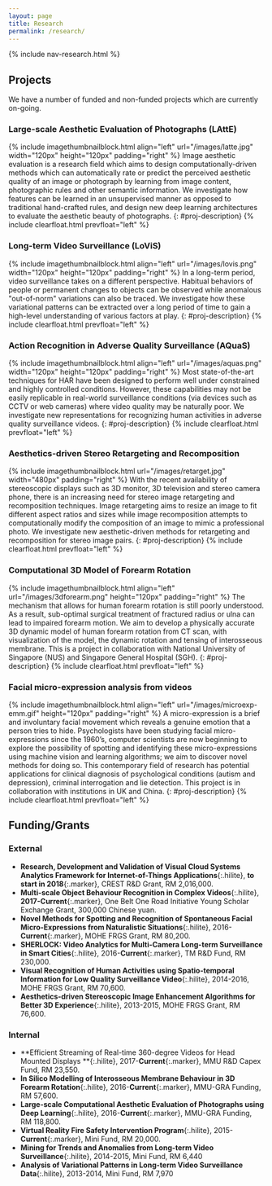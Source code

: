 ```yaml
---
layout: page
title: Research
permalink: /research/
---
```

{% include nav-research.html  %}

## Projects

We have a number of funded and non-funded projects which are currently on-going.

### Large-scale Aesthetic Evaluation of Photographs (LAttE)
{% include imagethumbnailblock.html align="left" url="/images/latte.jpg" width="120px" height="120px" padding="right" %}
Image aesthetic evaluation is a research field which aims to design computationally-driven methods which can automatically rate or predict the perceived aesthetic quality of an image or photograph by learning from image content, photographic rules and other semantic information. We investigate how features can be learned in an unsupervised manner as opposed to traditional hand-crafted rules, and design new deep learning architectures to evaluate the aesthetic beauty of photographs.
{: #proj-description}
{% include clearfloat.html prevfloat="left" %}

### Long-term Video Surveillance (LoViS)
{% include imagethumbnailblock.html align="left" url="/images/lovis.png" width="120px" height="120px" padding="right" %}
In a long-term period, video surveillance takes on a different perspective. Habitual behaviors of people or permanent changes to objects can be observed while anomalous "out-of-norm" variations can also be traced. We investigate how these variational patterns can be extracted over a long period of time to gain a high-level understanding of various factors at play.
{: #proj-description}
{% include clearfloat.html prevfloat="left" %}

### Action Recognition in Adverse Quality Surveillance (AQuaS)
{% include imagethumbnailblock.html align="left" url="/images/aquas.png" width="120px" height="120px" padding="right" %}
Most state-of-the-art techniques for HAR have been designed to perform well under constrained and highly controlled conditions. However, these capabilities may not be easily replicable in real-world surveillance conditions (via devices such as CCTV or web cameras) where video quality may be naturally poor. We investigate new representations for recognizing human activities in adverse quality surveillance videos.
{: #proj-description}
{% include clearfloat.html prevfloat="left" %}

### Aesthetics-driven Stereo Retargeting and Recomposition
{% include imagethumbnailblock.html url="/images/retarget.jpg" width="480px" padding="right" %}
With the recent availability of stereoscopic displays such as 3D monitor, 3D television and stereo camera phone, there is an increasing need for stereo image retargeting and recomposition techniques. Image retargeting aims to resize an image to fit different aspect ratios and sizes while image recomposition attempts to computationally modify the composition of an image to mimic a professional photo. We investigate new aesthetic-driven methods for retargeting and recomposition for stereo image pairs.
{: #proj-description}
{% include clearfloat.html prevfloat="left" %}

### Computational 3D Model of Forearm Rotation
{% include imagethumbnailblock.html align="left" url="/images/3dforearm.png" height="120px" padding="right" %}
The mechanism that allows for human forearm rotation is still poorly understood. As a result, sub-optimal surgical treatment of fractured radius or ulna can lead to impaired forearm motion. We aim to develop a physically accurate 3D dynamic model of human forearm rotation from CT scan, with visualization of the model, the dynamic rotation and tensing of interosseous membrane. This is a project in collaboration with National University of Singapore (NUS) and Singapore General Hospital (SGH).
{: #proj-description}
{% include clearfloat.html prevfloat="left" %}

### Facial micro-expression analysis from videos
{% include imagethumbnailblock.html align="left" url="/images/microexp-emm.gif" height="120px" padding="right" %}
A micro-expression is a brief and involuntary facial movement which reveals a genuine emotion that a person tries to hide. Psychologists have been studying facial micro-expressions since the 1960’s, computer scientists are now beginning to explore the possibility of spotting and identifying these micro-expressions using machine vision and learning algorithms; we aim to discover novel methods for doing so. This contemporary field of research has potential applications for clinical diagnosis of psychological conditions (autism and depression), criminal interrogation and lie detection. This project is in collaboration with institutions in UK and China.
{: #proj-description}
{% include clearfloat.html prevfloat="left" %}

## Funding/Grants

### External
- **Research, Development and Validation of Visual Cloud Systems Analytics Framework for Internet-of-Things Applications**{:.hilite}, **to start in 2018**{:.marker}, CREST R&D Grant, RM 2,016,000.
- **Multi-scale Object Behaviour Recognition in Complex Videos**{:.hilite}, **2017-Current**{:.marker}, One Belt One Road Initiative Young Scholar Exchange Grant, 300,000 Chinese yuan.
- **Novel Methods for Spotting and Recognition of Spontaneous Facial Micro-Expressions from Naturalistic Situations**{:.hilite}, 2016-**Current**{:.marker}, MOHE FRGS Grant, RM 80,200.
- **SHERLOCK: Video Analytics for Multi-Camera Long-term Surveillance in Smart Cities**{:.hilite}, 2016-**Current**{:.marker}, TM R&D Fund, RM 230,000.
- **Visual Recognition of Human Activities using Spatio-temporal Information for Low Quality Surveillance Video**{:.hilite}, 2014-2016, MOHE FRGS Grant, RM 70,600.
- **Aesthetics-driven Stereoscopic Image Enhancement Algorithms for Better 3D Experience**{:.hilite}, 2013-2015, MOHE FRGS Grant, RM 76,600.
<!-- total: 457,126 -->

### Internal
- **Efficient Streaming of Real-time 360-degree Videos for Head Mounted Displays **{:.hilite}, 2017-**Current**{:.marker}, MMU R&D Capex Fund, RM 23,550.
- **In Silico Modelling of Interosseous Membrane Behaviour in 3D Forearm Rotation**{:.hilite}, 2016-**Current**{:.marker}, MMU-GRA Funding, RM 57,600.
- **Large-scale Computational Aesthetic Evaluation of Photographs using Deep Learning**{:.hilite}, 2016-**Current**{:.marker}, MMU-GRA Funding, RM 118,800.
- **Virtual Reality Fire Safety Intervention Program**{:.hilite}, 2015-**Current**{:.marker}, Mini Fund, RM 20,000.
- **Mining for Trends and Anomalies from Long-term Video Surveillance**{:.hilite}, 2014-2015, Mini Fund, RM 6,440
- **Analysis of Variational Patterns in Long-term Video Surveillance Data**{:.hilite}, 2013-2014, Mini Fund, RM 7,970
<!-- total: 300,810 -->